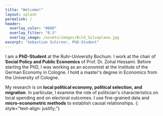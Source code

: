 ```yaml
---
title: "Welcome!"
layout: splash
permalink: /
header:
  overlay_color: "#000"
  overlay_filter: "0.5"
  overlay_image: /assets/images/Bild_Silvaplana.jpg
excerpt: "Sebastian Schirner, PhD-Student"
---
```


I am a **PhD-Student** at the Ruhr-University Bochum. I work at the chair of **Social Policy and Public Economics** of Prof. Dr. Zohal Hessami. Before starting the PhD, I was working as an economist at the Institute of the German Economy in Cologne. I hold a master's degree in Economics from the University of Cologne. 

My research is on **local political economy, political selection, and migration**. In particular, I examine the role of politician's characteristics on local spending and on electoral outcomes. I use fine-grained data and **micro-econometric methods** to establish causal relationships. 
{: style="text-align: justify;"}
